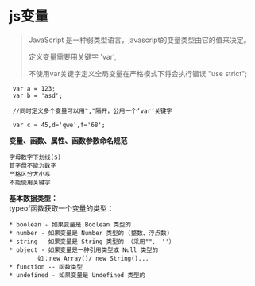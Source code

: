 # js变量

> JavaScript 是一种弱类型语言，javascript的变量类型由它的值来决定。
>
>  定义变量需要用关键字 'var',
>
> 不使用var关键字定义全局变量在严格模式下将会执行错误 "use strict";

```
 var a = 123;
 var b = 'asd';

 //同时定义多个变量可以用","隔开，公用一个‘var’关键字

 var c = 45,d='qwe',f='68';
```

**变量、函数、属性、函数参数命名规范**

```
字母数字下划线($)
首字母不能为数字
严格区分大小写
不能使用关键字
```

**基本数据类型：**  
typeof函数获取一个变量的类型：

```
* boolean - 如果变量是 Boolean 类型的
* number - 如果变量是 Number 类型的 (整数、浮点数)
* string - 如果变量是 String 类型的 （采用""、 ''）
* object - 如果变量是一种引用类型或 Null 类型的 
        如：new Array()/ new String()...
* function -- 函数类型
* undefined - 如果变量是 Undefined 类型的
```



